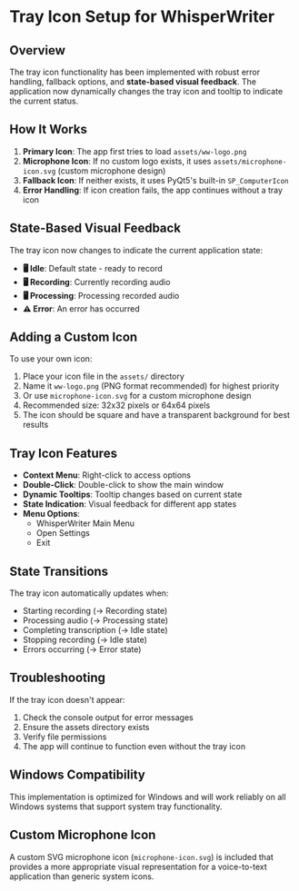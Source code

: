 # Tray Icon Setup for WhisperWriter

## Overview
The tray icon functionality has been implemented with robust error handling, fallback options, and **state-based visual feedback**. The application now dynamically changes the tray icon and tooltip to indicate the current status.

## How It Works
1. **Primary Icon**: The app first tries to load `assets/ww-logo.png`
2. **Microphone Icon**: If no custom logo exists, it uses `assets/microphone-icon.svg` (custom microphone design)
3. **Fallback Icon**: If neither exists, it uses PyQt5's built-in `SP_ComputerIcon`
4. **Error Handling**: If icon creation fails, the app continues without a tray icon

## State-Based Visual Feedback
The tray icon now changes to indicate the current application state:

- **🖥️ Idle**: Default state - ready to record
- **🖥️ Recording**: Currently recording audio
- **🖥️ Processing**: Processing recorded audio
- **⚠️ Error**: An error has occurred

## Adding a Custom Icon
To use your own icon:

1. Place your icon file in the `assets/` directory
2. Name it `ww-logo.png` (PNG format recommended) for highest priority
3. Or use `microphone-icon.svg` for a custom microphone design
4. Recommended size: 32x32 pixels or 64x64 pixels
5. The icon should be square and have a transparent background for best results

## Tray Icon Features
- **Context Menu**: Right-click to access options
- **Double-Click**: Double-click to show the main window
- **Dynamic Tooltips**: Tooltip changes based on current state
- **State Indication**: Visual feedback for different app states
- **Menu Options**:
  - WhisperWriter Main Menu
  - Open Settings
  - Exit

## State Transitions
The tray icon automatically updates when:
- Starting recording (→ Recording state)
- Processing audio (→ Processing state)
- Completing transcription (→ Idle state)
- Stopping recording (→ Idle state)
- Errors occurring (→ Error state)

## Troubleshooting
If the tray icon doesn't appear:
1. Check the console output for error messages
2. Ensure the assets directory exists
3. Verify file permissions
4. The app will continue to function even without the tray icon

## Windows Compatibility
This implementation is optimized for Windows and will work reliably on all Windows systems that support system tray functionality.

## Custom Microphone Icon
A custom SVG microphone icon (`microphone-icon.svg`) is included that provides a more appropriate visual representation for a voice-to-text application than generic system icons.
